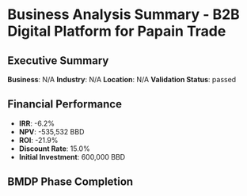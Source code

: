 # Business Analysis Summary - B2B Digital Platform for Papain Trade

## Executive Summary

**Business**: N/A
**Industry**: N/A
**Location**: N/A
**Validation Status**: passed

## Financial Performance

- **IRR**: -6.2%
- **NPV**: -535,532 BBD
- **ROI**: -21.9%
- **Discount Rate**: 15.0%
- **Initial Investment**: 600,000 BBD

## BMDP Phase Completion

